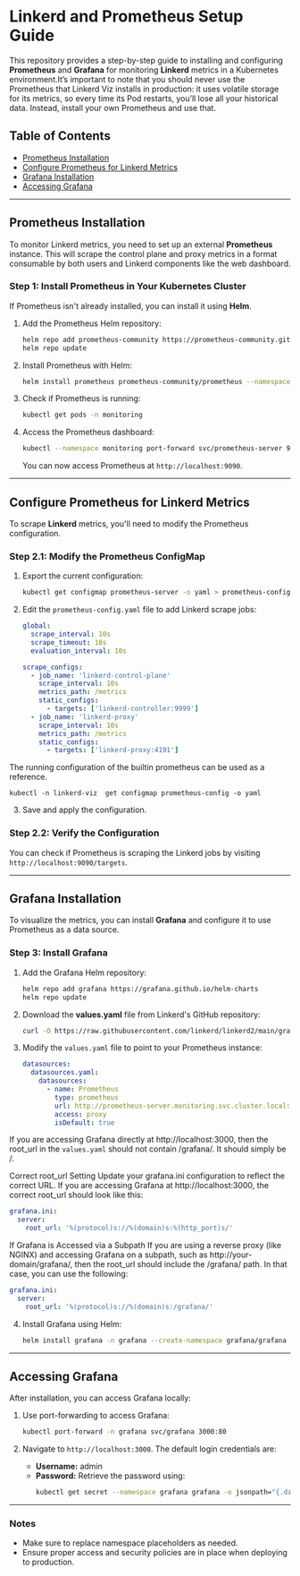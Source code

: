 # Linkerd and Prometheus Setup Guide

This repository provides a step-by-step guide to installing and configuring **Prometheus** and **Grafana** for monitoring **Linkerd** metrics in a Kubernetes environment.It’s important to note that you should never use the Prometheus that Linkerd Viz installs in production: it uses volatile storage for its metrics, so every time its Pod restarts, you’ll lose all your historical data. Instead, install your own Prometheus and use that.

## Table of Contents

- [Prometheus Installation](#prometheus-installation)
- [Configure Prometheus for Linkerd Metrics](#configure-prometheus-for-linkerd-metrics)
- [Grafana Installation](#grafana-installation)
- [Accessing Grafana](#accessing-grafana)

---

## Prometheus Installation

To monitor Linkerd metrics, you need to set up an external **Prometheus** instance. This will scrape the control plane and proxy metrics in a format consumable by both users and Linkerd components like the web dashboard.

### Step 1: Install Prometheus in Your Kubernetes Cluster

If Prometheus isn't already installed, you can install it using **Helm**.

1. Add the Prometheus Helm repository:
    ```bash
    helm repo add prometheus-community https://prometheus-community.github.io/helm-charts
    helm repo update
    ```

2. Install Prometheus with Helm:
    ```bash
    helm install prometheus prometheus-community/prometheus --namespace monitoring --create-namespace
    ```

3. Check if Prometheus is running:
    ```bash
    kubectl get pods -n monitoring
    ```

4. Access the Prometheus dashboard:
    ```bash
    kubectl --namespace monitoring port-forward svc/prometheus-server 9090:80
    ```

    You can now access Prometheus at `http://localhost:9090`.

---

## Configure Prometheus for Linkerd Metrics

To scrape **Linkerd** metrics, you'll need to modify the Prometheus configuration.

### Step 2.1: Modify the Prometheus ConfigMap

1. Export the current configuration:
    ```bash
    kubectl get configmap prometheus-server -o yaml > prometheus-config.yaml
    ```

2. Edit the `prometheus-config.yaml` file to add Linkerd scrape jobs:
    ```yaml
    global:
      scrape_interval: 10s
      scrape_timeout: 10s
      evaluation_interval: 10s

    scrape_configs:
      - job_name: 'linkerd-control-plane'
        scrape_interval: 10s
        metrics_path: /metrics
        static_configs:
          - targets: ['linkerd-controller:9999']
      - job_name: 'linkerd-proxy'
        scrape_interval: 10s
        metrics_path: /metrics
        static_configs:
          - targets: ['linkerd-proxy:4191']
    ```
The running configuration of the builtin prometheus can be used as a reference.
```
kubectl -n linkerd-viz  get configmap prometheus-config -o yaml
```

3. Save and apply the configuration.

### Step 2.2: Verify the Configuration

You can check if Prometheus is scraping the Linkerd jobs by visiting `http://localhost:9090/targets`.

---

## Grafana Installation

To visualize the metrics, you can install **Grafana** and configure it to use Prometheus as a data source.

### Step 3: Install Grafana

1. Add the Grafana Helm repository:
    ```bash
    helm repo add grafana https://grafana.github.io/helm-charts
    helm repo update
    ```

2. Download the **values.yaml** file from Linkerd's GitHub repository:
    ```bash
    curl -O https://raw.githubusercontent.com/linkerd/linkerd2/main/grafana/values.yaml
    ```

3. Modify the `values.yaml` file to point to your Prometheus instance:
    ```yaml
    datasources:
      datasources.yaml:
        datasources:
          - name: Prometheus
            type: prometheus
            url: http://prometheus-server.monitoring.svc.cluster.local:80
            access: proxy
            isDefault: true
    ```
 If you are accessing Grafana directly at http://localhost:3000, then the root_url in the `values.yaml` should not contain /grafana/. It should simply be /.

Correct root_url Setting
Update your grafana.ini configuration to reflect the correct URL. If you are accessing Grafana at http://localhost:3000, the correct root_url should look like this:
  ```yaml
  grafana.ini:
    server:
      root_url: '%(protocol)s://%(domain)s:%(http_port)s/'
   ```
If Grafana is Accessed via a Subpath
If you are using a reverse proxy (like NGINX) and accessing Grafana on a subpath, such as http://your-domain/grafana/, then the root_url should include the /grafana/ path. In that case, you can use the following:
  ```yaml
  grafana.ini:
    server:
      root_url: '%(protocol)s://%(domain)s:/grafana/'
  ```

4. Install Grafana using Helm:
    ```bash
    helm install grafana -n grafana --create-namespace grafana/grafana -f values.yaml
    ```

---

## Accessing Grafana

After installation, you can access Grafana locally:

1. Use port-forwarding to access Grafana:
    ```bash
    kubectl port-forward -n grafana svc/grafana 3000:80
    ```

2. Navigate to `http://localhost:3000`. The default login credentials are:
    - **Username:** admin
    - **Password:** Retrieve the password using:
        ```bash
        kubectl get secret --namespace grafana grafana -o jsonpath="{.data.admin-password}" | base64 --decode
        ```

---

### Notes

- Make sure to replace namespace placeholders as needed.
- Ensure proper access and security policies are in place when deploying to production.
